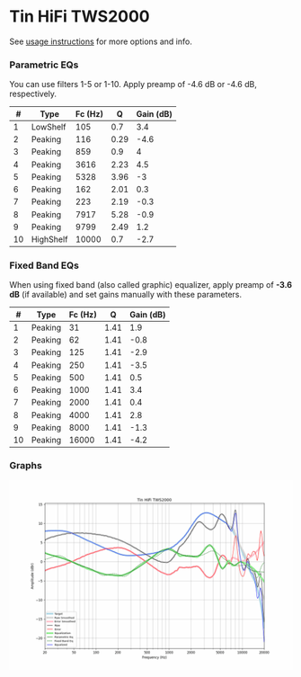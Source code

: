 # Tin HiFi TWS2000
See [usage instructions](https://github.com/jaakkopasanen/AutoEq#usage) for more options and info.

### Parametric EQs
You can use filters 1-5 or 1-10. Apply preamp of -4.6 dB or -4.6 dB, respectively.

|   # | Type      |   Fc (Hz) |    Q |   Gain (dB) |
|-----|-----------|-----------|------|-------------|
|   1 | LowShelf  |       105 | 0.7  |         3.4 |
|   2 | Peaking   |       116 | 0.29 |        -4.6 |
|   3 | Peaking   |       859 | 0.9  |         4   |
|   4 | Peaking   |      3616 | 2.23 |         4.5 |
|   5 | Peaking   |      5328 | 3.96 |        -3   |
|   6 | Peaking   |       162 | 2.01 |         0.3 |
|   7 | Peaking   |       223 | 2.19 |        -0.3 |
|   8 | Peaking   |      7917 | 5.28 |        -0.9 |
|   9 | Peaking   |      9799 | 2.49 |         1.2 |
|  10 | HighShelf |     10000 | 0.7  |        -2.7 |

### Fixed Band EQs
When using fixed band (also called graphic) equalizer, apply preamp of **-3.6 dB** (if available) and set gains manually with these parameters.

|   # | Type    |   Fc (Hz) |    Q |   Gain (dB) |
|-----|---------|-----------|------|-------------|
|   1 | Peaking |        31 | 1.41 |         1.9 |
|   2 | Peaking |        62 | 1.41 |        -0.8 |
|   3 | Peaking |       125 | 1.41 |        -2.9 |
|   4 | Peaking |       250 | 1.41 |        -3.5 |
|   5 | Peaking |       500 | 1.41 |         0.5 |
|   6 | Peaking |      1000 | 1.41 |         3.4 |
|   7 | Peaking |      2000 | 1.41 |         0.4 |
|   8 | Peaking |      4000 | 1.41 |         2.8 |
|   9 | Peaking |      8000 | 1.41 |        -1.3 |
|  10 | Peaking |     16000 | 1.41 |        -4.2 |

### Graphs
![](./Tin%20HiFi%20TWS2000.png)
